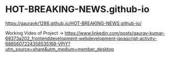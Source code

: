 # HOT-BREAKING-NEWS.github-io

https://gauravkr1286.github.io/HOT-BREAKING-NEWS.github-io/

Working Video of Project -> https://www.linkedin.com/posts/gaurav-kumar-68373a202_frontenddevelopment-webdevelopment-javascript-activity-6885607224358535168-VPiY?utm_source=share&utm_medium=member_desktop
